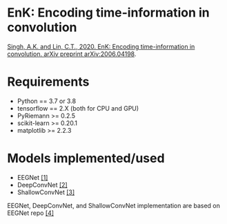 # EnK: Encoding time-information in convolution
[Singh, A.K. and Lin, C.T., 2020. EnK: Encoding time-information in convolution. arXiv preprint arXiv:2006.04198](https://arxiv.org/pdf/2006.04198.pdf).

# Requirements

- Python == 3.7 or 3.8
- tensorflow == 2.X (both for CPU and GPU)
- PyRiemann >= 0.2.5
- scikit-learn >= 0.20.1
- matplotlib >= 2.2.3

# Models implemented/used
- EEGNet [[1]](http://stacks.iop.org/1741-2552/15/i=5/a=056013) 
- DeepConvNet [[2]](https://onlinelibrary.wiley.com/doi/full/10.1002/hbm.23730)
- ShallowConvNet [[3]](https://onlinelibrary.wiley.com/doi/full/10.1002/hbm.23730)

EEGNet, DeepConvNet, and ShallowConvNet implementation are based on EEGNet repo [[4]](https://github.com/vlawhern/arl-eegmodels)
